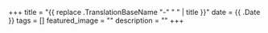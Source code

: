 +++
title =  "{{ replace .TranslationBaseName "-" " " | title }}"
date = {{ .Date }}
tags = []
featured_image = ""
description = ""
+++
